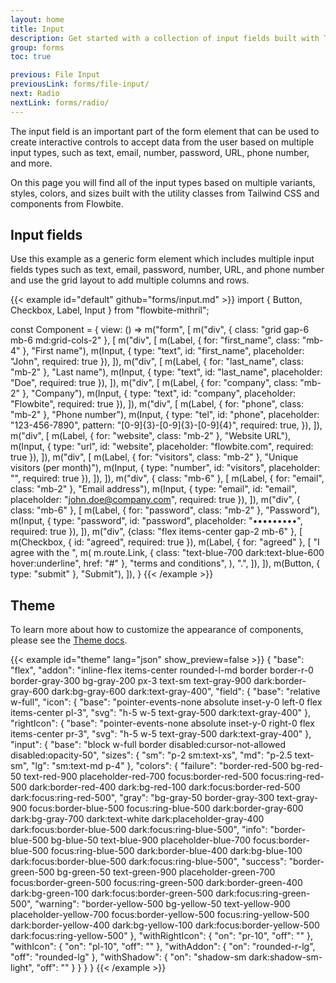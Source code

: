 ```yaml
---
layout: home
title: Input
description: Get started with a collection of input fields built with Tailwind CSS to start accepting data from the user based on multiple sizes, variants, and input types
group: forms
toc: true

previous: File Input
previousLink: forms/file-input/
next: Radio
nextLink: forms/radio/
---
```


The input field is an important part of the form element that can be used to create interactive controls to accept data from the user based on multiple input types, such as text, email, number, password, URL, phone number, and more.

On this page you will find all of the input types based on multiple variants, styles, colors, and sizes built with the utility classes from Tailwind CSS and components from Flowbite.

## Input fields

Use this example as a generic form element which includes multiple input fields types such as text, email, password, number, URL, and phone number and use the grid layout to add multiple columns and rows.

{{< example id="default" github="forms/input.md" >}}
import { Button, Checkbox, Label, Input } from "flowbite-mithril";

const Component = {
  view: () =>
    m("form", [
      m("div", { class: "grid gap-6 mb-6 md:grid-cols-2" }, [
        m("div", [
          m(Label, { for: "first_name", class: "mb-4" }, "First name"),
          m(Input, { type: "text", id: "first_name", placeholder: "John", required: true }),
        ]),
        m("div", [
          m(Label, { for: "last_name", class: "mb-2" }, "Last name"),
          m(Input, { type: "text", id: "last_name", placeholder: "Doe", required: true }),
        ]),
        m("div", [
          m(Label, { for: "company", class: "mb-2" }, "Company"),
          m(Input, { type: "text", id: "company", placeholder: "Flowbite", required: true }),
        ]),
        m("div", [
          m(Label, { for: "phone", class: "mb-2" }, "Phone number"),
          m(Input, {
            type: "tel",
            id: "phone",
            placeholder: "123-456-7890",
            pattern: "[0-9]{3}-[0-9]{3}-[0-9]{4}",
            required: true,
          }),
        ]),
        m("div", [
          m(Label, { for: "website", class: "mb-2" }, "Website URL"),
          m(Input, { type: "url", id: "website", placeholder: "flowbite.com", required: true }),
        ]),
        m("div", [
          m(Label, { for: "visitors", class: "mb-2" }, "Unique visitors (per month)"),
          m(Input, { type: "number", id: "visitors", placeholder: "", required: true }),
        ]),
      ]),
      m("div", { class: "mb-6" }, [
        m(Label, { for: "email", class: "mb-2" }, "Email address"),
        m(Input, { type: "email", id: "email", placeholder: "john.doe@company.com", required: true }),
      ]),
      m("div", { class: "mb-6" }, [
        m(Label, { for: "password", class: "mb-2" }, "Password"),
        m(Input, { type: "password", id: "password", placeholder: "•••••••••", required: true }),
      ]),
      m("div", {class: "flex items-center gap-2 mb-6" }, [
        m(Checkbox, { id: "agreed", required: true }),
        m(Label, { for: "agreed" }, [
          "I agree with the ",
          m(
            m.route.Link,
            { class: "text-blue-700 dark:text-blue-600 hover:underline", href: "#" },
            "terms and conditions",
          ),
          ".",
        ]),
      ]),
      m(Button, { type: "submit" }, "Submit"),
    ]),
}
{{< /example >}}

## Theme

To learn more about how to customize the appearance of components, please see the [Theme docs](https://alexferl.github.io/flowbite-mithril/customize/theme/).

{{< example id="theme" lang="json" show_preview=false >}}
{
  "base": "flex",
  "addon": "inline-flex items-center rounded-l-md border border-r-0 border-gray-300 bg-gray-200 px-3 text-sm text-gray-900 dark:border-gray-600 dark:bg-gray-600 dark:text-gray-400",
  "field": {
    "base": "relative w-full",
    "icon": {
      "base": "pointer-events-none absolute inset-y-0 left-0 flex items-center pl-3",
      "svg": "h-5 w-5 text-gray-500 dark:text-gray-400"
    },
    "rightIcon": {
      "base": "pointer-events-none absolute inset-y-0 right-0 flex items-center pr-3",
      "svg": "h-5 w-5 text-gray-500 dark:text-gray-400"
    },
    "input": {
      "base": "block w-full border disabled:cursor-not-allowed disabled:opacity-50",
      "sizes": {
        "sm": "p-2 sm:text-xs",
        "md": "p-2.5 text-sm",
        "lg": "sm:text-md p-4"
      },
      "colors": {
        "failure": "border-red-500 bg-red-50 text-red-900 placeholder-red-700 focus:border-red-500 focus:ring-red-500 dark:border-red-400 dark:bg-red-100 dark:focus:border-red-500 dark:focus:ring-red-500",
        "gray": "bg-gray-50 border-gray-300 text-gray-900 focus:border-blue-500 focus:ring-blue-500 dark:border-gray-600 dark:bg-gray-700 dark:text-white dark:placeholder-gray-400 dark:focus:border-blue-500 dark:focus:ring-blue-500",
        "info": "border-blue-500 bg-blue-50 text-blue-900 placeholder-blue-700 focus:border-blue-500 focus:ring-blue-500 dark:border-blue-400 dark:bg-blue-100 dark:focus:border-blue-500 dark:focus:ring-blue-500",
        "success": "border-green-500 bg-green-50 text-green-900 placeholder-green-700 focus:border-green-500 focus:ring-green-500 dark:border-green-400 dark:bg-green-100 dark:focus:border-green-500 dark:focus:ring-green-500",
        "warning": "border-yellow-500 bg-yellow-50 text-yellow-900 placeholder-yellow-700 focus:border-yellow-500 focus:ring-yellow-500 dark:border-yellow-400 dark:bg-yellow-100 dark:focus:border-yellow-500 dark:focus:ring-yellow-500"
      },
      "withRightIcon": {
        "on": "pr-10",
        "off": ""
      },
      "withIcon": {
        "on": "pl-10",
        "off": ""
      },
      "withAddon": {
        "on": "rounded-r-lg",
        "off": "rounded-lg"
      },
      "withShadow": {
        "on": "shadow-sm dark:shadow-sm-light",
        "off": ""
      }
    }
  }
}
{{< /example >}}

